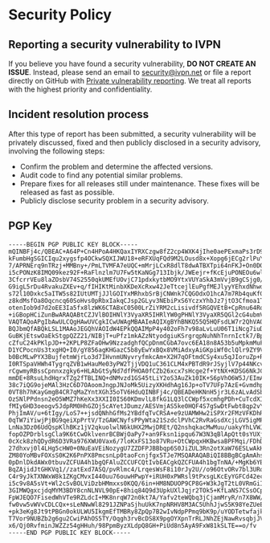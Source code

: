 # Security Policy

## Reporting a security vulnerability to IVPN

If you believe you have found a security vulnerability, **DO NOT CREATE AN ISSUE**. Instead, please send an email to security@ivpn.net or file a report directly on GitHub with [Private vulnerability reporting](https://docs.github.com/en/code-security/security-advisories/guidance-on-reporting-and-writing/privately-reporting-a-security-vulnerability). We treat all reports with the highest priority and confidentiality.

## Incident resolution process

After this type of report has been submitted, a security vulnerability will be privately discussed, fixed and then publicly disclosed in a security advisory, involving the following steps:

* Confirm the problem and determine the affected versions.   
* Audit code to find any potential similar problems.  
* Prepare fixes for all releases still under maintenance. These fixes will be released as fast as possible.  
* Publicly disclose security problem in a security advisory.

## PGP Key

```
-----BEGIN PGP PUBLIC KEY BLOCK-----
mQINBFj4c/QBEAC+A64P+Cn4HPoA4HKQaxIYRXCzgw8fZ2cp4WXK4jIhe0aePExmaPs3rD9aUJrJ
kFumbHgSGICIqu2xygsfp4OCkwSQXIJWU18+eRFXUqFQd9M2LOusd8x+Xopg6jECg2rlPuYPRIUm
7/APRNErq9nTRzj+MMBny+/PmLTVMFA7eUQC+mMrjLCxR8dlT8dwATBXTpi64nFKJ+On0DO2unr1
i5cPONzK8IMQ09kez92F+RaFlnzlm7U7Fw5tKaNGg713Ibjk/JWEejr+fKcEjuPONEOu6wlWg4u+
3CfcrrVEu8laZOsbV74S2550qkUMEfUOvjC71pdxkytbMO9YtxVUYaSkA3mVvjB9gCSjg0/6QqrI
G9igL5rDu4RvakuZXEv+q/fIHIKtMinbXKDeXcRxw42JeTtcejlEuPgfMEJlyyYEhxdNhwdaXHcI
s72l10Dxkc5aITW5s82IUtUMTjJJlGOIYxMRhxbSrBjCNWnk7CQGOdxO1hcA7m7Rb4quKfGEJ9wO
z8kdMsfOa8Oqcncq60SoHvs0pRbxIakqCJsp2GLyv3NEbiPxS6YczxYhbJz7jtO3Cfmoa1TUdWNQ
otenIob9d7d2oEE3Ia5fx8lzWK6CTABxC0500LrZiYRM2cLisivdf5RGQVEtB+CpRnu64RoleQWL
+iGBopHCiZunBwARAQABtCZJVlBOIHNlY3VyaXR5IHRlYW0gPHNlY3VyaXR5QGl2cG4ubmV0PokC
VAQTAQoAPgIbAwULCQgHAwUVCgkICwUWAgMBAAIeAQIXgBYhBNKQ55Q5HQFsdLW7r2QhVAOIdW4E
BQJbmQfABQkLSL1MAAoJEGQhVAOIdW4EPkQQAIMpP4y402oFh7v98aLvLuU06T1iNcg7iuDrdsFU
GuBKjEtswOaEkStgpQZZ21/NIBjT+uPfz1mkAZzNtyodgiuKSrgrqpNuhNhTnrnIctk7/Bp75A/o
cZfuC24kPKlpJD++2KPLP8ZFaOHw9NzzadghfQCpDnmCGbA7ovc6EA18n8A53b5uMpkmMuFnxGsi
D1YCPocnUs3txgHQ+I0/gY856agKHGazC5b8yEwYxBQx8VMiAdxyAiGKpiWf0clQlr9ZY9Vaw1vh
b0BcMLwPYX3BujfetmWjrLo3d7IHvnmUNyvryfmkcAm+X2H7qOFtmdCSy4xu5qJIoruZp+RIxqgt
I0RTSpaVHWh4TygrqZVB1wHauMe03yPW2TjjVDQ1uC361CLM4xPBTdR9rJSyjlV7p44NKcvMp+4q
rCgwmyRBssCpnnxzgky6+HLAbGtSyNd7dfPHOA0fCZb26xcx7sHcge2f+YtNX+KDSG6NkJCQmGWS
mmDE+8RsuLhdHqrxTZg2fTBLINQ+dNMvzd1GS45tLiY2oS3AuZk10IK+S6pVhO6W5J/EImAbNxDP
38c7iQG9ojeMAl3HzC6D7OAoomJngpJNJoMk5UizyXKHdhAg16Jp+oTV7UFp7AzE+GvmdhpoSrJ8
0VT8h7hKayGmgB4CR7qMaZYntXGh35oTV6HduQINBFj4c/QBEADeHKNnH5jr3L6zALvAdSbSjxKQ
OzSNlPPdnsn2eO5WMZ7hKeXx3XXII0IS60KDmvlL8fkG1LQ3lCCWpf5xcmhgPDh+CuTcdXIqbajx
fMIy6HD3oeogv5JdpRM0HhGZOj5cAYetJDumz/AESVmjAS5ke0HQF4S7gSwDtFwbt8qp2vY3fZVD
PhjImAV/u+6tIgy/LoS7++jsdQNhhGfMs2YBdfqTvCRSA+e9zUAMWHw2iSPXr2FMzVFKDhRW6tW5
0qTW7iYiwjPjBG9qeiXpPrtV/TzGAWCNyfsPPyWta21SzdclPVhC2RvRaGsdXcjLGV5igMPCfkVz
LnNa3Dz06UdQspKlhBKz1jV2qkuolwlN6kUHX2MwjDREt/Q2nshqkacMwMuu/uakyYhLVWJ1zK7B
fopOZPDrblsgCla9K6tCwOklvenrBCBWjOaPy7+an9Fksn1ipqu67W3N3qBlApQtt0sYUXjBg4fz
0cXck8zhQDydR6D3VRa976XWU0Vax6/7loKxFS13o87VRu+OtCWpqxHKBwsaBPFMqi/FDhDcmvZF
27dhxvj0l4LHg5cHW0+0NuEaVEiNozygU7ZZDFPJBBbqp6S0JiZUL3Rn2otXaW76ESLwAkHKn7xK
ZM80YoMBvFOXsS0K2K6PnPX8PmcsnLp0taoFcnjfgx5TJe7MSQARAQABiQI8BBgBCgAmAhsMFiEE
0pDnlDkdAWx0tbuvZCFUA4h1bgQFAluZCCUFCQtIvbEACgkQZCFUA4h1bgTnNA/+MgKb6YBy9iSm
BqZAjidJtGHKVq1//zatExd7ASQ/pvRlmc4/LrqesWsF8i10rJy2U//o96OtvORv7bl3URqjDWzq
C4r9yJkTXNWxW8k1ZKgCMvxI440uu76ouwHPwpY+iRUH0xPWRsl9tPxsgLKcEyYGFCd42ecpkLCx
i5c9v8A5sVt+Wl2cSvBOLViDzbHMmxxs0KQQ/6in+HM8NDUOP9CP8G+W3kJgT2tL0VRmGiIhxJYh
3GIMWQgxcjdqMYM3BDY8cnNLNVL90pE+8hiq84Q9d3UpkUXlJqjr2TOk5+KfLaNS7CSsOCpSQagM
FpWJEQO7FisedWhVTe9RZLdcI+MK8nrqW72n0kt7A/Yafv2teWQbq3jCjamMryR/n7X8WW/bTMvd
fw0vw5vWVvCDLCQx+sLeNNwWl8291JZNPaSjhuUkK7npNRHV8M3AC5UhhJjwS5K98YeZUeE/4SLN
+pk3eKg8Jt9tPBGn0okULWU5IkgmEfTMBRy8ZpQp7B2wIvNdpPPmq9bK9p/uYODTetwfajkE8RlO
T7Vor9NUBZb2g6gu2CwiPAhOS5TY/Oqgh3rvBcDS8X9pgOYXpnTrRLJNhZEjNawRvsqbjJV7vpzL
x6/Qj0RvfminJWZZz54gHHuh/98PpmByzXLdpQ8GH+PiUd8n5AyA9FxW81kSLTE==o/fv 
-----END PGP PUBLIC KEY BLOCK----- 
```
